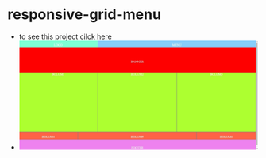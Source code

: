 # responsive-grid-menu
* to see this project [cilck here]()
* ![preview](https://github.com/M-Burak-Yilmazer/responsive-grid-menu/blob/master/banner.jpg)
